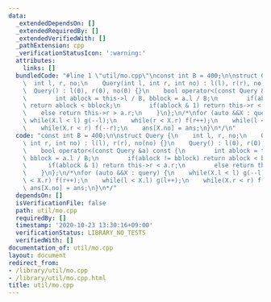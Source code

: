 ```yaml
---
data:
  _extendedDependsOn: []
  _extendedRequiredBy: []
  _extendedVerifiedWith: []
  _pathExtension: cpp
  _verificationStatusIcon: ':warning:'
  attributes:
    links: []
  bundledCode: "#line 1 \"util/mo.cpp\"\nconst int B = 400;\n\nstruct Query {\n  \
    \  int l, r, no;\n    Query(int l, int r, int no) : l(l), r(r), no(no) {}\n  \
    \  Query() : l(0), r(0), no(0) {}\n    bool operator<(const Query &a) const {\n\
    \        int ablock = this->l / B, bblock = a.l / B;\n        if(ablock != bblock)\
    \ return ablock < bblock;\n        if(ablock & 1) return this->r < a.r;\n    \
    \    else return this->r > a.r;\n    }\n};\n/*\nfor (auto &&X : query) {\n   \
    \ while(X.l < l) g(--l);\n    while(r < X.r) f(r++);\n    while(l < X.l) g(l++);\n\
    \    while(X.r < r) f(--r);\n    ans[X.no] = ans;\n}\n*/\n"
  code: "const int B = 400;\n\nstruct Query {\n    int l, r, no;\n    Query(int l,\
    \ int r, int no) : l(l), r(r), no(no) {}\n    Query() : l(0), r(0), no(0) {}\n\
    \    bool operator<(const Query &a) const {\n        int ablock = this->l / B,\
    \ bblock = a.l / B;\n        if(ablock != bblock) return ablock < bblock;\n  \
    \      if(ablock & 1) return this->r < a.r;\n        else return this->r > a.r;\n\
    \    }\n};\n/*\nfor (auto &&X : query) {\n    while(X.l < l) g(--l);\n    while(r\
    \ < X.r) f(r++);\n    while(l < X.l) g(l++);\n    while(X.r < r) f(--r);\n   \
    \ ans[X.no] = ans;\n}\n*/"
  dependsOn: []
  isVerificationFile: false
  path: util/mo.cpp
  requiredBy: []
  timestamp: '2020-10-23 13:30:16+09:00'
  verificationStatus: LIBRARY_NO_TESTS
  verifiedWith: []
documentation_of: util/mo.cpp
layout: document
redirect_from:
- /library/util/mo.cpp
- /library/util/mo.cpp.html
title: util/mo.cpp
---
```

